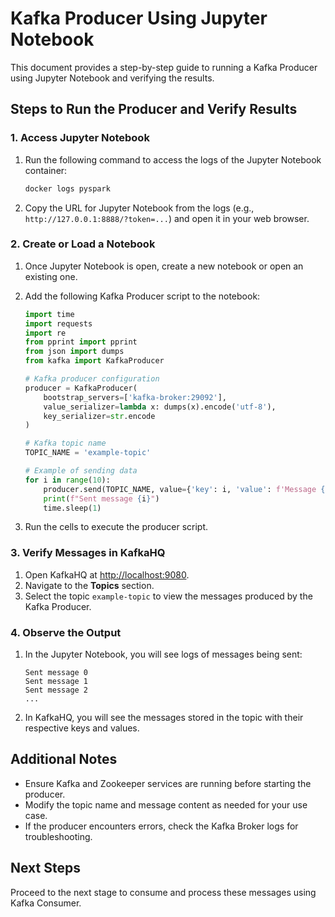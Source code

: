 # Kafka Producer Using Jupyter Notebook

This document provides a step-by-step guide to running a Kafka Producer using Jupyter Notebook and verifying the results.

## Steps to Run the Producer and Verify Results

### 1. Access Jupyter Notebook

1. Run the following command to access the logs of the Jupyter Notebook container:
   ```bash
   docker logs pyspark
   ```

2. Copy the URL for Jupyter Notebook from the logs (e.g., `http://127.0.0.1:8888/?token=...`) and open it in your web browser.

### 2. Create or Load a Notebook

1. Once Jupyter Notebook is open, create a new notebook or open an existing one.
2. Add the following Kafka Producer script to the notebook:

   ```python
   import time
   import requests
   import re
   from pprint import pprint
   from json import dumps
   from kafka import KafkaProducer

   # Kafka producer configuration
   producer = KafkaProducer(
       bootstrap_servers=['kafka-broker:29092'],
       value_serializer=lambda x: dumps(x).encode('utf-8'),
       key_serializer=str.encode
   )

   # Kafka topic name
   TOPIC_NAME = 'example-topic'

   # Example of sending data
   for i in range(10):
       producer.send(TOPIC_NAME, value={'key': i, 'value': f'Message {i}'})
       print(f"Sent message {i}")
       time.sleep(1)
   ```

3. Run the cells to execute the producer script.

### 3. Verify Messages in KafkaHQ

1. Open KafkaHQ at [http://localhost:9080](http://localhost:9080).
2. Navigate to the **Topics** section.
3. Select the topic `example-topic` to view the messages produced by the Kafka Producer.

### 4. Observe the Output

1. In the Jupyter Notebook, you will see logs of messages being sent:
   ```plaintext
   Sent message 0
   Sent message 1
   Sent message 2
   ...
   ```
2. In KafkaHQ, you will see the messages stored in the topic with their respective keys and values.

## Additional Notes

- Ensure Kafka and Zookeeper services are running before starting the producer.
- Modify the topic name and message content as needed for your use case.
- If the producer encounters errors, check the Kafka Broker logs for troubleshooting.

## Next Steps

Proceed to the next stage to consume and process these messages using Kafka Consumer.
